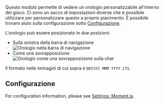 Questo modulo permette di vedere un orologio personalizzabile all'interno del gioco.
Ci sono un sacco di impostazioni diverse che è possibile utilizzare per personalizzare questo a proprio piacimento.
È possibile trovare aiuto sulla configurazione sotto [Configurazione](#configurazione).

L'orologio può essere posizionato in due posizioni:

* Sulla sinistra della barra di navigazione
    ![Orologio nella barra di navigazione](./navbar.png)
* Come una sovrapposizione
    ![Orologio come una sovrapposizione sulla chat](./chatOverlay.png)

Il formato nelle immagini di cui sopra è `DD[th] MMM YYYY LTS`.

## Configurazione

For configuration information, please see [Settings: Moment.js](../../settings.md#moment-js).
